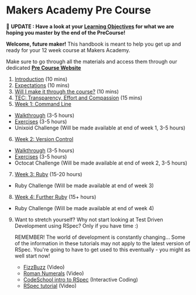 # Makers Academy Pre Course

<!---For April 2015 cohort-->
:bell: **UPDATE : Have a look at your [Learning Objectives](learning_objectives.md) for what we are hoping you master by the end of the PreCourse!**

**Welcome, future maker!** This handbook is meant to help you get up and ready for your 12 week course at Makers Academy.

Make sure to go through all the materials and access them through our dedicated **[Pre Course Website](http://precourse.makersacademy.com/)**

1. [Introduction](introduction.md) (10 mins)
2. [Expectations](you.md) (10 mins)
3. [Will I make it through the course?](success.md) (10 mins)
4. [TEC: Transparency, Effort and Compassion](tec.md) (15 mins)
5. [Week 1: Command Line](command_line.md)
  - [Walkthrough](/pills/command_line.md) (3-5 hours)
  - [Exercises](/exercises/command_line_exercises.md) (3-5 hours)
  - Unixoid Challenge (Will be made available at end of week 1, 3-5 hours)
6. [Week 2: Version Control](version_control.md)
  - [Walkthrough](/pills/git.md) (3-5 hours)
  - [Exercises](/exercises/git_exercises.md) (3-5 hours)
  - Octocat Challenge (Will be made available at end of week 2, 3-5 hours)
7. [Week 3: Ruby](ruby.md) (15-20 hours)
  - Ruby Challenge (Will be made available at end of week 3)
8. [Week 4: Further Ruby](ruby.md) (15+ hours)
  - Ruby Challenge (Will be made available at end of week 4)
9. Want to stretch yourself? Why not start looking at Test Driven Development using RSpec? Only if you have time :)

    REMEMBER! The world of development is constantly changing... Some of the information in these tutorials may not apply to the     latest version of RSpec. You're going to have to get used to this eventually - you might as well start now!

    - [FizzBuzz](https://www.youtube.com/watch?v=CHTep2zQVAc) (Video)
    - [Roman Numerals](https://www.youtube.com/watch?v=b0A6OKHtez4) (Video)
    - [CodeSchool intro to RSpec](http://rspec.codeschool.com/levels/1) (Interactive Coding)
    - [RSpec tutorial](https://www.youtube.com/watch?v=JhR9Ib1Ylb8&feature=relmfu) (Video)


